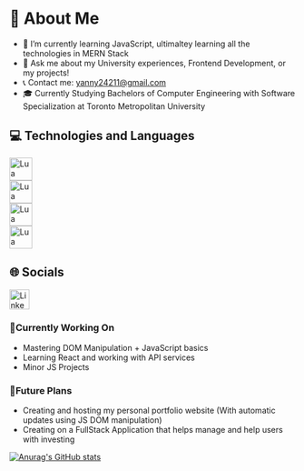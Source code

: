 
# 📖 About Me
* 🌱 I’m currently learning JavaScript, ultimaltey learning all the technologies in MERN Stack
* 💬 Ask me about my University experiences, Frontend Development, or my projects!
* 📞 Contact me: yanny24211@gmail.com
* 🎓 Currently Studying Bachelors of Computer Engineering with Software Specialization at Toronto Metropolitan University

## 💻 Technologies and Languages
<div float:left>
  <img width=40px height=auto src="https://upload.wikimedia.org/wikipedia/commons/thumb/c/cf/Lua-Logo.svg/2048px-Lua-Logo.svg.png" alt="Lua">
</div>
<div float:left>
  <img width=40px height=auto src="https://upload.wikimedia.org/wikipedia/commons/thumb/c/cf/Lua-Logo.svg/2048px-Lua-Logo.svg.png" alt="Lua">
</div>
<div float:left>
  <img width=40px height=auto src="https://upload.wikimedia.org/wikipedia/commons/thumb/c/cf/Lua-Logo.svg/2048px-Lua-Logo.svg.png" alt="Lua">
</div>
<div float:left>
  <img width=40px height=auto src="https://upload.wikimedia.org/wikipedia/commons/thumb/c/cf/Lua-Logo.svg/2048px-Lua-Logo.svg.png" alt="Lua">
</div>


## 🌐 Socials
<a href="https://www.linkedin.com/feed/"><img width=35px height=auto src="https://upload.wikimedia.org/wikipedia/commons/thumb/c/ca/LinkedIn_logo_initials.png/800px-LinkedIn_logo_initials.png" alt="LinkedIn Page"></a>



### 🔧Currently Working On
* Mastering DOM Manipulation + JavaScript basics
* Learning React and working with API services
* Minor JS Projects

### 🚀Future Plans
* Creating and hosting my personal portfolio website (With automatic updates using JS DOM manipulation)
* Creating on a FullStack Application that helps manage and help users with investing

[![Anurag's GitHub stats](https://github-readme-stats.vercel.app/api?username=Yanny24211&how_icons=true&count_private=true&theme=dark)](https://github.com/anuraghazra/github-readme-stats)
